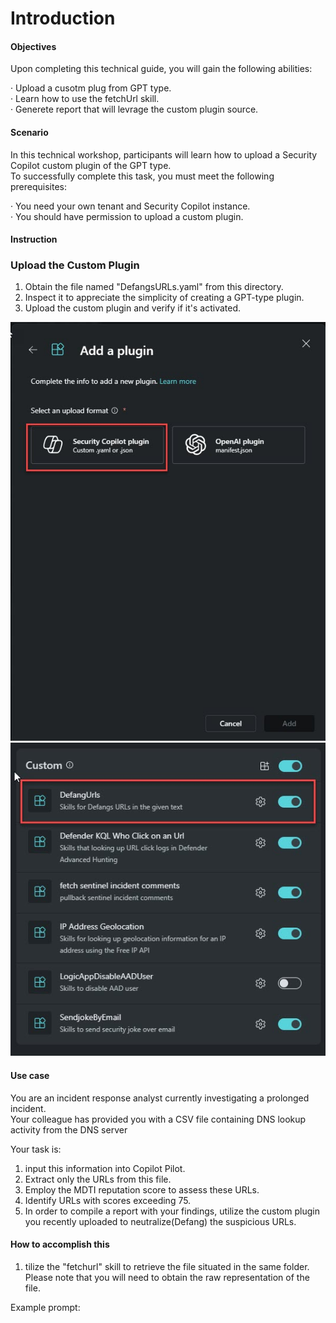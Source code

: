 # Introduction 

#### Objectives

Upon completing this technical guide, you will gain the following abilities:<br>

· Upload a cusotm plug from GPT type.<br>
· Learn how to use the fetchUrl skill.<br>
· Generete report that will levrage the custom plugin source.<br>



#### Scenario
In this technical workshop, participants will learn how to upload a Security Copilot custom plugin of the GPT type.<br> 
To successfully complete this task, you must meet the following prerequisites:<br>

· You need your own tenant and Security Copilot instance.<br>
· You should have permission to upload a custom plugin.<br>



####  Instruction
    

### Upload the Custom Plugin 


1. Obtain the file named "DefangsURLs.yaml" from this directory.<br>
2. Inspect it to appreciate the simplicity of creating a GPT-type plugin.<br>
3. Upload the custom plugin and verify if it's activated.<br>

<img src="https://github.com/Yaniv-Shasha/SecurityCopilot/blob/cfcd1baf606277478b7512be8bf3e43c7074f870/Workshop/Custom_Plugin/Task01_Send_jokeByemail/Images/upload_plugin.jpg"/>


<img src="https://github.com/Yaniv-Shasha/SecurityCopilot/blob/f15ba2df94fbba97cb9adf70426cdf4d471b28fb/Workshop/Custom_Plugin/Task02_Defang_URL/images/plugin-turnON.jpg"/>


####  Use case

You are an incident response analyst currently investigating a prolonged incident.<br> 
Your colleague has provided you with a CSV file containing DNS lookup activity from the DNS server<br>


Your task is:<br>

1. input this information into Copilot Pilot.
2. Extract only the URLs from this file.
3. Employ the MDTI reputation score to assess these URLs.
4. Identify URLs with scores exceeding 75.
5. In order to compile a report with your findings, utilize the custom plugin you recently uploaded to neutralize(Defang) the suspicious URLs.


####  How to accomplish this

1. tilize the "fetchurl" skill to retrieve the file situated in the same folder. Please note that you will need to obtain the raw representation of the file.<br> 

Example prompt:

